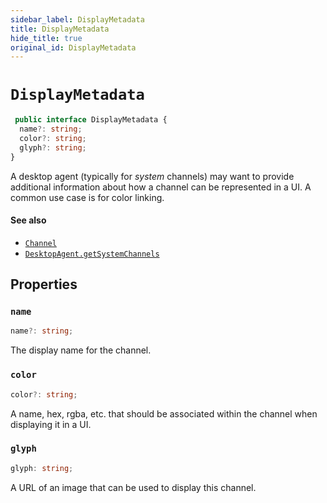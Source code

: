 ```yaml
---
sidebar_label: DisplayMetadata
title: DisplayMetadata
hide_title: true
original_id: DisplayMetadata
---
```

# `DisplayMetadata`

```ts
 public interface DisplayMetadata {
  name?: string;
  color?: string;
  glyph?: string;
}
```

A desktop agent (typically for _system_ channels) may want to provide additional information about how a channel can be represented in a UI. A common use case is for color linking.

#### See also

* [`Channel`](Channel)
* [`DesktopAgent.getSystemChannels`](DesktopAgent#getsystemchannels)

## Properties

### `name`

```ts
name?: string;
```

The display name for the channel.

### `color`

```ts
color?: string;
```

A name, hex, rgba, etc. that should be associated within the channel when displaying it in a UI.

### `glyph`

```ts
glyph: string;
```

A URL of an image that can be used to display this channel.
